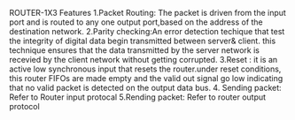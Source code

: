ROUTER-1X3 Features
1.Packet Routing: The packet is driven from the input port and is routed to any one output port,based on the address of the destination network.
2.Parity checking:An error detection techique that test the integrity of digital data begin transmitted between server& client. this technique ensures that the data transmitted by the server network is recevied by the client network without getting corrupted.
3.Reset : it is an active low synchronous input that resets the router.under reset conditions, this router FIFOs are made empty and the valid out signal go low indicating that no valid packet is detected on the output data bus.
4. Sending packet: Refer to Router input protocal
5.Rending packet: Refer to router output protocol
